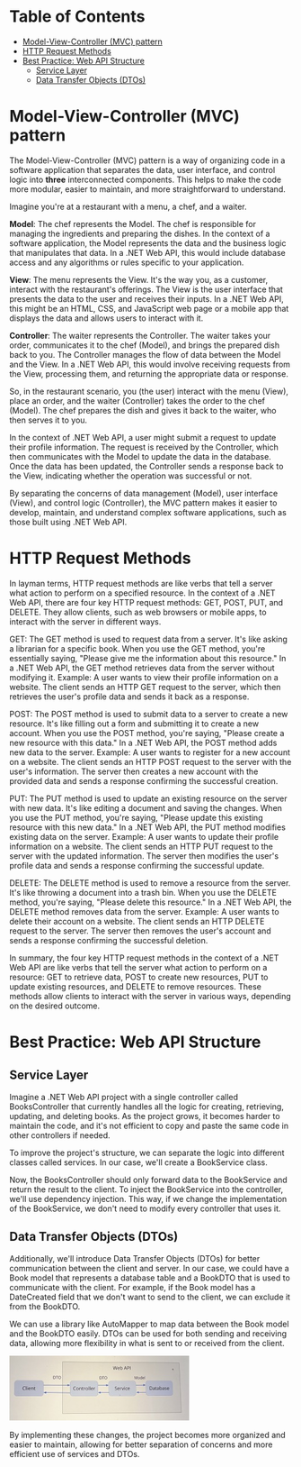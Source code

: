 # Table of Contents
- [Model-View-Controller (MVC) pattern](#model-view-controller-mvc-pattern)
- [HTTP Request Methods](#http-request-methods)
- [Best Practice: Web API Structure](#best-practice-web-api-structure)
  - [Service Layer](#service-layer)
  - [Data Transfer Objects (DTOs)](#data-transfer-objects-dtos)

# Model-View-Controller (MVC) pattern
The Model-View-Controller (MVC) pattern is a way of organizing code in a software application that separates the data, user interface, and control logic into **three** interconnected components. This helps to make the code more modular, easier to maintain, and more straightforward to understand.

Imagine you're at a restaurant with a menu, a chef, and a waiter.

**Model**: The chef represents the Model. The chef is responsible for managing the ingredients and preparing the dishes. In the context of a software application, the Model represents the data and the business logic that manipulates that data. In a .NET Web API, this would include database access and any algorithms or rules specific to your application.

**View**: The menu represents the View. It's the way you, as a customer, interact with the restaurant's offerings. The View is the user interface that presents the data to the user and receives their inputs. In a .NET Web API, this might be an HTML, CSS, and JavaScript web page or a mobile app that displays the data and allows users to interact with it.

**Controller**: The waiter represents the Controller. The waiter takes your order, communicates it to the chef (Model), and brings the prepared dish back to you. The Controller manages the flow of data between the Model and the View. In a .NET Web API, this would involve receiving requests from the View, processing them, and returning the appropriate data or response.

So, in the restaurant scenario, you (the user) interact with the menu (View), place an order, and the waiter (Controller) takes the order to the chef (Model). The chef prepares the dish and gives it back to the waiter, who then serves it to you.

In the context of .NET Web API, a user might submit a request to update their profile information. The request is received by the Controller, which then communicates with the Model to update the data in the database. Once the data has been updated, the Controller sends a response back to the View, indicating whether the operation was successful or not.

By separating the concerns of data management (Model), user interface (View), and control logic (Controller), the MVC pattern makes it easier to develop, maintain, and understand complex software applications, such as those built using .NET Web API.

# HTTP Request Methods
In layman terms, HTTP request methods are like verbs that tell a server what action to perform on a specified resource. In the context of a .NET Web API, there are four key HTTP request methods: GET, POST, PUT, and DELETE. They allow clients, such as web browsers or mobile apps, to interact with the server in different ways.

GET: The GET method is used to request data from a server. It's like asking a librarian for a specific book. When you use the GET method, you're essentially saying, "Please give me the information about this resource." In a .NET Web API, the GET method retrieves data from the server without modifying it.
Example: A user wants to view their profile information on a website. The client sends an HTTP GET request to the server, which then retrieves the user's profile data and sends it back as a response.

POST: The POST method is used to submit data to a server to create a new resource. It's like filling out a form and submitting it to create a new account. When you use the POST method, you're saying, "Please create a new resource with this data." In a .NET Web API, the POST method adds new data to the server.
Example: A user wants to register for a new account on a website. The client sends an HTTP POST request to the server with the user's information. The server then creates a new account with the provided data and sends a response confirming the successful creation.

PUT: The PUT method is used to update an existing resource on the server with new data. It's like editing a document and saving the changes. When you use the PUT method, you're saying, "Please update this existing resource with this new data." In a .NET Web API, the PUT method modifies existing data on the server.
Example: A user wants to update their profile information on a website. The client sends an HTTP PUT request to the server with the updated information. The server then modifies the user's profile data and sends a response confirming the successful update.

DELETE: The DELETE method is used to remove a resource from the server. It's like throwing a document into a trash bin. When you use the DELETE method, you're saying, "Please delete this resource." In a .NET Web API, the DELETE method removes data from the server.
Example: A user wants to delete their account on a website. The client sends an HTTP DELETE request to the server. The server then removes the user's account and sends a response confirming the successful deletion.

In summary, the four key HTTP request methods in the context of a .NET Web API are like verbs that tell the server what action to perform on a resource: GET to retrieve data, POST to create new resources, PUT to update existing resources, and DELETE to remove resources. These methods allow clients to interact with the server in various ways, depending on the desired outcome.

# Best Practice: Web API Structure

## Service Layer
Imagine a .NET Web API project with a single controller called BooksController that currently handles all the logic for creating, retrieving, updating, and deleting books. As the project grows, it becomes harder to maintain the code, and it's not efficient to copy and paste the same code in other controllers if needed.

To improve the project's structure, we can separate the logic into different classes called services. In our case, we'll create a BookService class.

Now, the BooksController should only forward data to the BookService and return the result to the client. To inject the BookService into the controller, we'll use dependency injection. This way, if we change the implementation of the BookService, we don't need to modify every controller that uses it.

## Data Transfer Objects (DTOs)
Additionally, we'll introduce Data Transfer Objects (DTOs) for better communication between the client and server. In our case, we could have a Book model that represents a database table and a BookDTO that is used to communicate with the client. For example, if the Book model has a DateCreated field that we don't want to send to the client, we can exclude it from the BookDTO.

We can use a library like AutoMapper to map data between the Book model and the BookDTO easily. DTOs can be used for both sending and receiving data, allowing more flexibility in what is sent to or received from the client.

![image](SCR-20230423-pcw.jpeg)

By implementing these changes, the project becomes more organized and easier to maintain, allowing for better separation of concerns and more efficient use of services and DTOs.